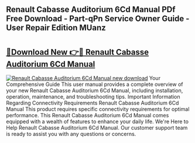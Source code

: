 ## Renault Cabasse Auditorium 6Cd Manual PDf Free Download - Part-qPn Service Owner Guide - User Repair Edition MUanz

# <h2><a href="http://bc65442.oget.top/?id=Renault+Cabasse+Auditorium+6Cd+Manual">🔗Download New 👉🔴 Renault Cabasse Auditorium 6Cd Manual</a></h2>

[![Renault Cabasse Auditorium 6Cd Manual new download](https://i.imgur.com/5g1atiW.png)](http://bc65442.oget.top/?id=Renault+Cabasse+Auditorium+6Cd+Manual)
Your Comprehensive Guide This user manual provides a complete overview of your new Renault Cabasse Auditorium 6Cd Manual, including installation, operation, maintenance, and troubleshooting tips. Important Information Regarding Connectivity Requirements Renault Cabasse Auditorium 6Cd Manual This product requires specific connectivity requirements for optimal performance. This Renault Cabasse Auditorium 6Cd Manual comes equipped with a wealth of features to enhance your daily life. We're Here to Help Renault Cabasse Auditorium 6Cd Manual. Our customer support team is ready to assist you with any questions or concerns.
